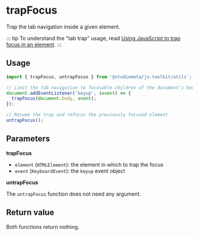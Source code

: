 # trapFocus

Trap the tab navigation inside a given element.

::: tip
To understand the "tab trap" usage, read [Using JavaScript to trap focus in an element](https://hiddedevries.nl/en/blog/2017-01-29-using-javascript-to-trap-focus-in-an-element).
:::

## Usage

```js
import { trapFocus, untrapFocus } from '@studiometa/js-toolkit/utils';

// Limit the tab navigation to focusable children of the document's body
document.addEventListener('keyup', (event) => {
  trapFocus(document.body, event);
});

// Resume the trap and refocus the previously focused element
untrapFocus();
```

## Parameters

**trapFocus**

- `element` (`HTMLElement`): the element in which to trap the focus
- `event` (`KeyboardEvent`): the `keyup` event object

**untrapFocus**

The `untrapFocus` function does not need any argument.

## Return value

Both functions return nothing.

